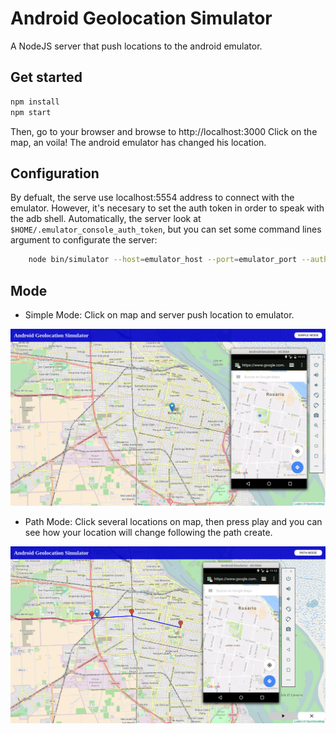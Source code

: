 # Android Geolocation Simulator
A NodeJS server that push locations to the android emulator.  

## Get started

```sh
npm install
npm start
```

Then, go to your browser and browse to http://localhost:3000
Click on the map, an voila! The android emulator has changed his location.

## Configuration

By defualt, the serve use localhost:5554 address to connect with the emulator. 
However, it's necesary to set the auth token in order to speak with the adb shell. 
Automatically, the server look at ```$HOME/.emulator_console_auth_token```, but you can set some 
command lines argument to configurate the server:

```sh 
	node bin/simulator --host=emulator_host --port=emulator_port --auth=mulator_auth_code 
```

## Mode

 - Simple Mode: Click on map and server push location to emulator.

![Simple Mode](/screenshot/simple_mode.png?raw=true "Simple Mode")

 - Path Mode: Click several locations on map, then press play and you can see how your location will change following the path create.  

![Path Mode](/screenshot/path_mode.png?raw=true "Path Mode")